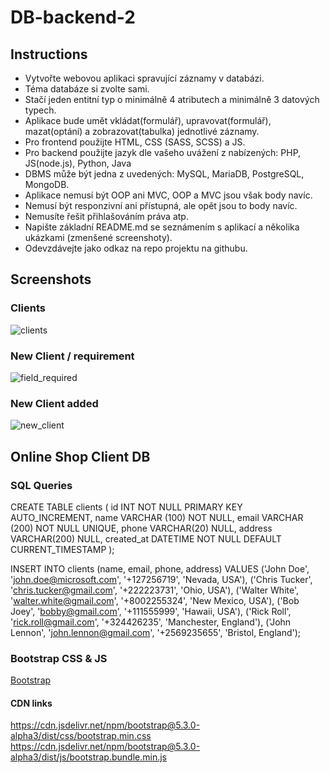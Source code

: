 # DB-backend-2
## Instructions
- Vytvořte webovou aplikaci spravující záznamy v databázi.
- Téma databáze si zvolte sami.
- Stačí jeden entitní typ o minimálně 4 atributech a minimálně 3 datových typech.
- Aplikace bude umět vkládat(formulář), upravovat(formulář), mazat(optání) a zobrazovat(tabulka) jednotlivé záznamy.
- Pro frontend použijte HTML, CSS (SASS, SCSS) a JS.
- Pro backend použijte jazyk dle vašeho uvážení z nabízených: PHP, JS(node.js), Python, Java
- DBMS může být jedna z uvedených: MySQL, MariaDB, PostgreSQL, MongoDB.
- Aplikace nemusí být OOP ani MVC, OOP a MVC jsou však body navíc.
- Nemusí být responzivní ani přístupná, ale opět jsou to body navíc.
- Nemusíte řešit přihlašováním práva atp.
- Napište základní README.md se seznámením s aplikací a několika ukázkami (zmenšené screenshoty). 
- Odevzdávejte jako odkaz na repo projektu na githubu.


##  Screenshots
### Clients
![clients](https://user-images.githubusercontent.com/92713632/233860213-5c68c4af-44ac-4ff9-bb58-ad1e226fcd68.jpg)
### New Client / requirement 
![field_required](https://user-images.githubusercontent.com/92713632/233860296-b627502c-d909-4b1d-8de9-80db9d329b8d.jpg)
### New Client added
![new_client](https://user-images.githubusercontent.com/92713632/233860217-6d61a649-c5e3-40fd-947a-8d796c383e06.jpg)

## Online Shop Client DB

### SQL Queries
CREATE TABLE clients (
    id INT NOT NULL PRIMARY KEY AUTO_INCREMENT,
    name VARCHAR (100) NOT NULL,
    email VARCHAR (200) NOT NULL UNIQUE,
    phone VARCHAR(20) NULL,
    address VARCHAR(200) NULL,
    created_at DATETIME NOT NULL DEFAULT CURRENT_TIMESTAMP
);


INSERT INTO clients (name, email, phone, address)
VALUES
('John Doe', 'john.doe@microsoft.com', '+127256719', 'Nevada, USA'),
('Chris Tucker', 'chris.tucker@gmail.com', '+222223731', 'Ohio, USA'),
('Walter White', 'walter.white@gmail.com', '+8002255324', 'New Mexico, USA'),
('Bob Joey', 'bobby@gmail.com', '+111555999', 'Hawaii, USA'),
('Rick Roll', 'rick.roll@gmail.com', '+324426235', 'Manchester, England'),
('John Lennon', 'john.lennon@gmail.com', '+2569235655', 'Bristol, England');

### Bootstrap CSS & JS 
[Bootstrap](https://getbootstrap.com/docs/5.3/getting-started/introduction/)
#### CDN links
https://cdn.jsdelivr.net/npm/bootstrap@5.3.0-alpha3/dist/css/bootstrap.min.css
https://cdn.jsdelivr.net/npm/bootstrap@5.3.0-alpha3/dist/js/bootstrap.bundle.min.js
